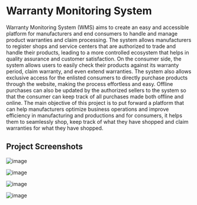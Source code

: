 ﻿# Warranty Monitoring System

Warranty Monitoring System (WMS) aims to create an easy and accessible platform for manufacturers and end consumers to handle and manage product warranties and claim processing. The system allows manufacturers to register shops and service centers that are authorized to trade and handle their products, leading to a more controlled ecosystem that helps in quality assurance and customer satisfaction. On the consumer side, the system allows users to easily check their products against its warranty period, claim warranty, and even extend warranties. The system also allows exclusive access for the enlisted consumers to directly purchase products through the website, making the process effortless and easy. Offline purchases can also be updated by the authorized sellers to the system so that the consumer can keep track of all purchases made both offline and online. The main objective of this project is to put forward a platform that can help manufacturers optimize business operations and improve efficiency in manufacturing and productions and for consumers, it helps them to seamlessly shop, keep track of what they have shopped and claim warranties for what they have shopped.


## Project Screenshots

![image](https://user-images.githubusercontent.com/76850547/214457019-250691e4-9003-4bc8-9e95-6993ea8d1b66.png)

![image](https://user-images.githubusercontent.com/76850547/214457068-cf2220c5-a17a-4ce5-a0d8-8a9f29b378e1.png)

![image](https://user-images.githubusercontent.com/76850547/214457150-5c05a041-4c65-4c9f-bdf8-981c84103d3a.png)

![image](https://user-images.githubusercontent.com/76850547/214457233-9df85586-8933-470b-b0bf-b750736294c5.png)








